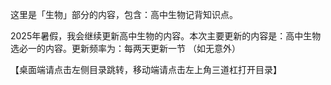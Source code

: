 这里是「生物」部分的内容，包含：高中生物记背知识点。

2025年暑假，我会继续更新高中生物的内容。本次主要更新的内容是：高中生物选必一的内容。更新频率为：每两天更新一节 （如无意外）

【桌面端请点击左侧目录跳转，移动端请点击左上角三道杠打开目录】